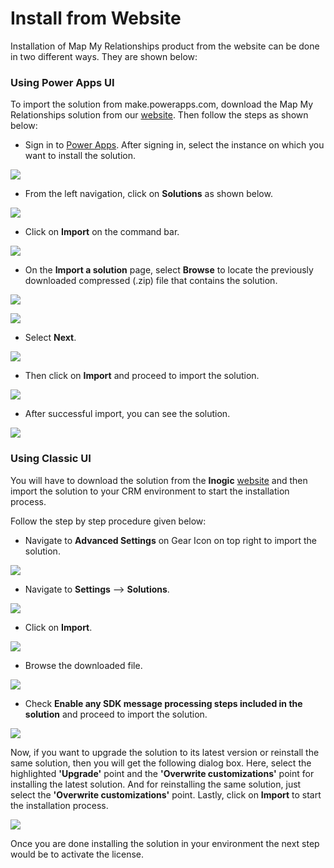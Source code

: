 # Install from Website

Installation of Map My Relationships product from the website can be done in two different ways. They are shown below:

### Using Power Apps UI

To import the solution from make.powerapps.com, download the Map My Relationships solution from our [website](https://www.inogic.com/product/productivity-apps/map-my-relationships-dynamics-365-crm). Then follow the steps as shown below:

* Sign in to [Power Apps](https://make.powerapps.com/?utm\_source=padocs\&utm\_medium=linkinadoc\&utm\_campaign=referralsfromdoc). After signing in, select the instance on which you want to install the solution.

![](<../../.gitbook/assets/a (8).png>)

* From the left navigation, click on **Solutions** as shown below.

![](<../../.gitbook/assets/b (1).png>)

* Click on **Import** on the command bar.

![](<../../.gitbook/assets/c (5).png>)

* &#x20;On the **Import a solution** page, select **Browse** to locate the previously downloaded compressed (.zip) file that contains the solution.

![](../../.gitbook/assets/d.png)

![](<../../.gitbook/assets/5 (27).png>)

* Select **Next**.

![](<../../.gitbook/assets/6 (5).png>)

* Then click on **Import** and proceed to import the solution.

![](<../../.gitbook/assets/7 (15).png>)

* After successful import, you can see the solution.

![](<../../.gitbook/assets/Power Apps UI\_1.jpg>)

### Using Classic UI

You will have to download the solution from the **Inogic** [website](https://www.inogic.com/product/components/map-my-relationships-dynamics-365-crm) and then import the solution to your CRM environment to start the installation process.

Follow the step by step procedure given below:

* Navigate to **Advanced Settings** on Gear Icon on top right to import the solution.

![](<../../.gitbook/assets/1 (306).png>)

* Navigate to **Settings** --> **Solutions**.

![](<../../.gitbook/assets/2 (23).png>)

* Click on **Import**.

![](<../../.gitbook/assets/3 (1).png>)

* Browse the downloaded file.

![](<../../.gitbook/assets/1 (195).png>)

* Check **Enable any SDK message processing steps included in the solution** and proceed to import the solution.

![](<../../.gitbook/assets/5 (13).png>)

Now, if you want to upgrade the solution to its latest version or reinstall the same solution, then you will get the following dialog box. Here, select the highlighted **'Upgrade'** point and the **'Overwrite customizations'** point for installing the latest solution. And for reinstalling the same solution, just select the **'Overwrite customizations'** point. Lastly, click on **Import** to start the installation process.&#x20;

![](../../.gitbook/assets/UpgradeAndOverwrite.jpg)

Once you are done installing the solution in your environment the next step would be to activate the license.

###

